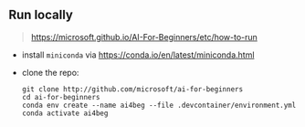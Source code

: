 ## Run locally

> https://microsoft.github.io/AI-For-Beginners/etc/how-to-run

- install `miniconda` via https://conda.io/en/latest/miniconda.html
- clone the repo:

  ```shell
  git clone http://github.com/microsoft/ai-for-beginners
  cd ai-for-beginners
  conda env create --name ai4beg --file .devcontainer/environment.yml
  conda activate ai4beg
  ```
